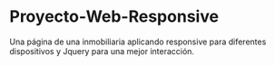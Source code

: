 # Proyecto-Web-Responsive
Una página de una inmobiliaria aplicando responsive para diferentes dispositivos y Jquery para una mejor interacción.
